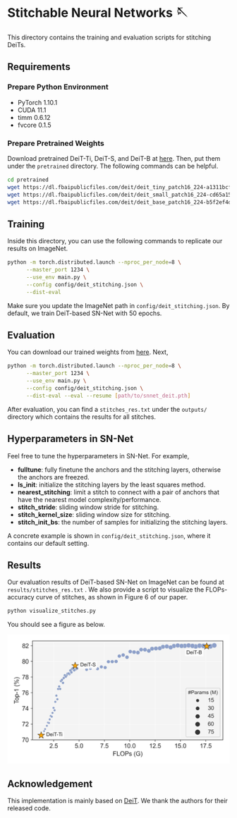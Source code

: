 # Stitchable Neural Networks 🪡

This directory contains the training and evaluation scripts for stitching DeiTs.

## Requirements

### Prepare Python Environment

* PyTorch 1.10.1
* CUDA 11.1
* timm 0.6.12
* fvcore 0.1.5



### Prepare Pretrained Weights

Download pretrained DeiT-Ti, DeiT-S, and DeiT-B at [here](https://github.com/facebookresearch/deit/blob/main/README_deit.md). Then, put them under the `pretrained` directory. The following commands can be helpful.

```bash
cd pretrained
wget https://dl.fbaipublicfiles.com/deit/deit_tiny_patch16_224-a1311bcf.pth
wget https://dl.fbaipublicfiles.com/deit/deit_small_patch16_224-cd65a155.pth
wget https://dl.fbaipublicfiles.com/deit/deit_base_patch16_224-b5f2ef4d.pth
```



## Training

Inside this directory, you can use the following commands to replicate our results on ImageNet.

```bash
python -m torch.distributed.launch --nproc_per_node=8 \
      --master_port 1234 \
      --use_env main.py \
      --config config/deit_stitching.json \
      --dist-eval
```

Make sure you update the ImageNet path in `config/deit_stitching.json`. By default, we train DeiT-based SN-Net with 50 epochs. 



## Evaluation

You can download our trained weights from [here](https://github.com/ziplab/SN-Net/releases/download/v1.0/snnet_deit.pth). Next,


```bash
python -m torch.distributed.launch --nproc_per_node=8 \
      --master_port 1234 \
      --use_env main.py \
      --config config/deit_stitching.json \
      --dist-eval --eval --resume [path/to/snnet_deit.pth]
```

After evaluation, you can find a `stitches_res.txt` under the `outputs/` directory which contains the results for all stitches.



## Hyperparameters in SN-Net

Feel free to tune the hyperparameters in SN-Net. For example,

- **fulltune**: fully finetune the anchors and the stitching layers, otherwise the anchors are freezed.
- **ls_init**: initialize the stitching layers by the least squares method.
- **nearest_stitching**:  limit a stitch to connect with a pair of anchors that have the nearest model complexity/performance.
- **stitch_stride**: sliding window stride for stitching.
- **stitch_kernel_size**: sliding window size for stitching.
- **stitch_init_bs**: the number of samples for initializing the stitching layers.

A concrete example is shown in `config/deit_stitching.json`, where it contains our default setting.



## Results

Our evaluation results of DeiT-based SN-Net on ImageNet can be found at `results/stitches_res.txt` . We also provide a script to visualize the FLOPs-accuracy curve of stitches, as shown in Figure 6 of our paper.

```bash
python visualize_stitches.py
```

You should see a figure as below.

![](results/deit_res.jpg)



## Acknowledgement

This implementation is mainly based on [DeiT](https://github.com/facebookresearch/deit). We thank the authors for their released code.
